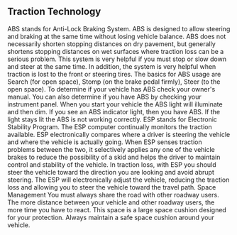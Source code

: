 ## Traction Technology
ABS stands for Anti-Lock Braking System. ABS is designed to allow steering and braking at the same time without losing vehicle balance. ABS does not necessarily shorten stopping distances on dry pavement, but generally shortens stopping distances on wet surfaces where traction loss can be a serious problem.
This system is very helpful if you must stop or slow down and steer at the same time. In addition, the system is very helpful when traction is lost to the front or steering tires. The basics for ABS usage are Search (for open space), Stomp (on the brake pedal firmly), Steer (to the open space).
To determine if your vehicle has ABS check your owner's manual. You can also determine if you have ABS by checking your instrument panel. When you start your vehicle the ABS light will illuminate and then dim. If you see an ABS indicator light, then you have ABS. If the light stays lit the ABS is not working correctly.
ESP stands for Electronic Stability Program. The ESP computer continually monitors the traction available. ESP electronically compares where a driver is steering the vehicle and where the vehicle is actually going. When ESP senses traction problems between the two, it selectively applies any one of the vehicle brakes to reduce the possibility of a skid and helps the driver to maintain control and stability of the vehicle. In traction loss, with ESP you should steer the vehicle toward the direction you are looking and avoid abrupt steering. The ESP will electronically adjust the vehicle, reducing the traction loss and allowing you to steer the vehicle toward the travel path.
Space Management
You must always share the road with other roadway users. The more distance between your vehicle and other roadway users, the more time you have to react. This space is a large space cushion designed for your protection. Always maintain a safe space cushion around your vehicle.